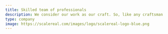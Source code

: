 ```yaml
---
title: Skilled team of professionals
description: We consider our work as our craft. So, like any craftsman we keep on improving the quality of our work to meet the client and user satisfaction.
type: company
image: https://scalereal.com/images/logo/scalereal-logo-blue.png
---
```

